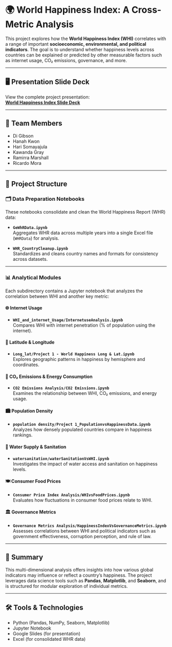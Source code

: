 # 🌍 World Happiness Index: A Cross-Metric Analysis

This project explores how the **World Happiness Index (WHI)** correlates with a range of important **socioeconomic, environmental, and political indicators**. The goal is to understand whether happiness levels across countries can be explained or predicted by other measurable factors such as internet usage, CO₂ emissions, governance, and more.

---

## 🖥️ Presentation Slide Deck  
View the complete project presentation:  
[**World Happiness Index Slide Deck**](https://docs.google.com/presentation/d/1Dm24GYk-pw-OfteBOj_o79aqLdbwV4oixEqidJHzRZI/edit?usp=sharing)

---

## 👥 Team Members

- Di Gibson  
- Hanah Kwon  
- Hari Somayajula  
- Kawanda Gray  
- Ramirra Marshall  
- Ricardo Mora

---

## 📁 Project Structure

### 🗂️ Data Preparation Notebooks

These notebooks consolidate and clean the World Happiness Report (WHR) data:

- **`GeWhRData.ipynb`**  
  Aggregates WHR data across multiple years into a single Excel file (`WHRData`) for analysis.

- **`WHR_CountryCleanup.ipynb`**  
  Standardizes and cleans country names and formats for consistency across datasets.

---

### 📊 Analytical Modules

Each subdirectory contains a Jupyter notebook that analyzes the correlation between WHI and another key metric:

#### 🌐 Internet Usage
- **`WHI_and_internet_Usage/InternetuseAnalysis.ipynb`**  
  Compares WHI with internet penetration (% of population using the internet).

#### 🧭 Latitude & Longitude
- **`Long_lat/Project 1 - World Happiness Long & Lat.ipynb`**  
  Explores geographic patterns in happiness by hemisphere and coordinates.

#### 🌿 CO₂ Emissions & Energy Consumption
- **`CO2 Emissions Analysis/CO2 Emissions.ipynb`**  
  Examines the relationship between WHI, CO₂ emissions, and energy usage.

#### 🏙️ Population Density
- **`population density/Project 1_PopulationvsHappinessData.ipynb`**  
  Analyzes how densely populated countries compare in happiness rankings.

#### 🚰 Water Supply & Sanitation
- **`watersanitation/waterSanitationVsWHI.ipynb`**  
  Investigates the impact of water access and sanitation on happiness levels.

#### 🍽️ Consumer Food Prices
- **`Consumer Price Index Analysis/WHIvsFoodPrices.ipynb`**  
  Evaluates how fluctuations in consumer food prices relate to WHI.

#### 🏛️ Governance Metrics
- **`Governance Metrics Analysis/HappinessIndexVsGovernanceMetrics.ipynb`**  
  Assesses correlations between WHI and political indicators such as government effectiveness, corruption perception, and rule of law.

---

## 📌 Summary

This multi-dimensional analysis offers insights into how various global indicators may influence or reflect a country’s happiness. The project leverages data science tools such as **Pandas**, **Matplotlib**, and **Seaborn**, and is structured for modular exploration of individual metrics.

---

## 🛠️ Tools & Technologies

- Python (Pandas, NumPy, Seaborn, Matplotlib)
- Jupyter Notebook
- Google Slides (for presentation)
- Excel (for consolidated WHR data)
